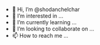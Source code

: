 - 👋 Hi, I’m @shodanchelchar
- 👀 I’m interested in ...
- 🌱 I’m currently learning ...
- 💞️ I’m looking to collaborate on ...
- 📫 How to reach me ...

<!---
shodanchelchar/shodanchelchar is a ✨ special ✨ repository because its `README.md` (this file) appears on your GitHub profile.
You can click the Preview link to take a look at your changes.
--->
